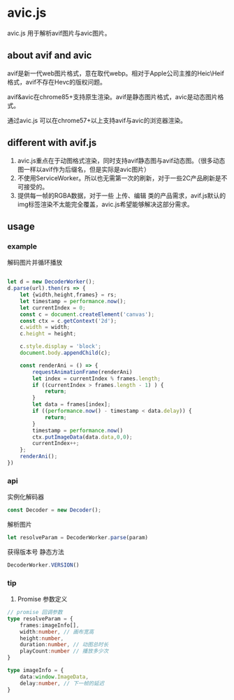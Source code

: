 # avic.js
avic.js 用于解析avif图片与avic图片。

## about avif and avic
avif是新一代web图片格式，意在取代webp。相对于Apple公司主推的Heic\Heif格式，avif不存在Hevc的版权问题。

avif&avic在chrome85+支持原生渲染。avif是静态图片格式，avic是动态图片格式。

通过avic.js 可以在chrome57+以上支持avif与avic的浏览器渲染。

## different with avif.js
1. avic.js重点在于动图格式渲染，同时支持avif静态图与avif动态图。（很多动态图一样以avif作为后缀名，但是实际是avic图片）
2. 不使用ServiceWorker。所以也无需第一次的刷新，对于一些2C产品刷新是不可接受的。
3. 提供每一帧的RGBA数据，对于一些 上传、编辑 类的产品需求，avif.js默认的img标签渲染不太能完全覆盖，avic.js希望能够解决这部分需求。

## usage

### example
解码图片并循环播放
```js

let d = new DecoderWorker();
d.parse(url).then(rs => {
    let {width,height,frames} = rs;
    let timestamp = performance.now();
    let currentIndex = 0;
    const c = document.createElement('canvas');
    const ctx = c.getContext('2d');
    c.width = width;
    c.height = height;

    c.style.display = 'block';
    document.body.appendChild(c);

    const renderAni = () => {
        requestAnimationFrame(renderAni)
        let index = currentIndex % frames.length;
        if ((currentIndex > frames.length - 1) ) {
            return;
        }
        let data = frames[index];
        if ((performance.now() - timestamp < data.delay)) {
            return;
        }
        timestamp = performance.now()
        ctx.putImageData(data.data,0,0);
        currentIndex++;
    };
    renderAni();
})
```
### api

实例化解码器
```js
const Decoder = new Decoder();
```

解析图片
```js
let resolveParam = DecoderWorker.parse(param)
```


获得版本号
静态方法
```js
DecoderWorker.VERSION()
```

### tip

1. Promise 参数定义
```typescript
// promise 回调参数
type resolveParam = {
    frames:imageInfo[],
    width:number, // 画布宽高
    height:number, 
    duration:number, // 动图总时长
    playCount:number // 播放多少次
}

type imageInfo = {
    data:window.ImageData,
    delay:number, // 下一帧的延迟
}
```